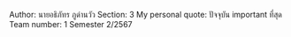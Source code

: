 Author: นายอธิภัทร ภูด่านวัว
Section: 3
My personal quote: ปัจจุบัน important ที่สุด
Team number: 1
Semester 2/2567

